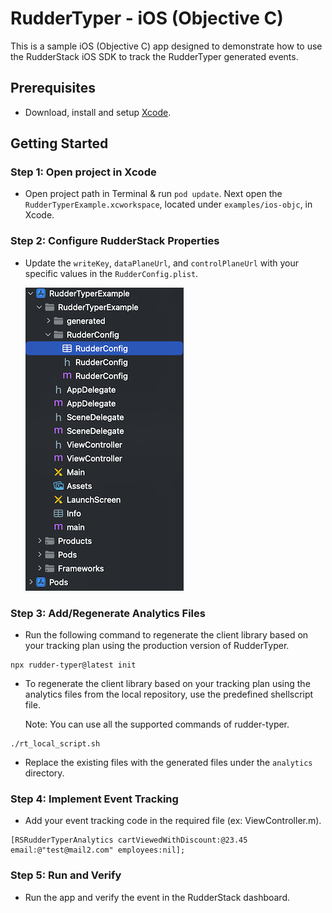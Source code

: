 # RudderTyper - iOS (Objective C)

This is a sample iOS (Objective C) app designed to demonstrate how to use the RudderStack iOS SDK to track the RudderTyper generated events.

## Prerequisites

- Download, install and setup [Xcode](https://apps.apple.com/us/app/xcode/id497799835?mt=12).

## Getting Started

### Step 1: Open project in Xcode

- Open project path in Terminal & run `pod update`. Next open the `RudderTyperExample.xcworkspace`, located under `examples/ios-objc`, in Xcode.

### Step 2: Configure RudderStack Properties

- Update the `writeKey`, `dataPlaneUrl`, and `controlPlaneUrl` with your specific values in the `RudderConfig.plist`.

  ![RudderConfig](screenshots/rudderConfig_path.png)

### Step 3: Add/Regenerate Analytics Files

- Run the following command to regenerate the client library based on your tracking plan using the production version of RudderTyper.

```
npx rudder-typer@latest init
```

- To regenerate the client library based on your tracking plan using the analytics files from the local repository, use the predefined shellscript file.

  Note: You can use all the supported commands of rudder-typer.

```
./rt_local_script.sh
```

- Replace the existing files with the generated files under the `analytics` directory.

### Step 4: Implement Event Tracking

- Add your event tracking code in the required file (ex: ViewController.m).

```
[RSRudderTyperAnalytics cartViewedWithDiscount:@23.45 email:@"test@mail2.com" employees:nil];
```

### Step 5: Run and Verify

- Run the app and verify the event in the RudderStack dashboard.
